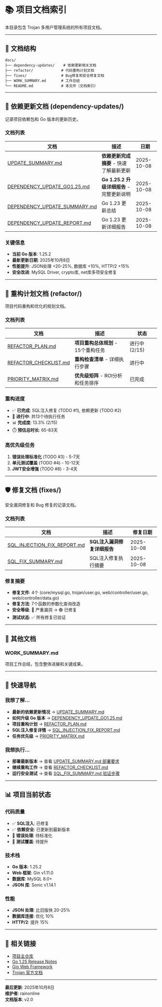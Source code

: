 # 📚 项目文档索引

本目录包含 Trojan 多用户管理系统的所有项目文档。

---

## 📂 文档结构

```
docs/
├── dependency-updates/    # 依赖更新相关文档
├── refactor/             # 代码重构计划文档
├── fixes/                # Bug修复和安全修复文档
├── WORK_SUMMARY.md       # 工作总结
└── README.md             # 本文件（文档索引）
```

---

## 🔄 依赖更新文档 (dependency-updates/)

记录项目依赖包和 Go 版本的更新历史。

### 文档列表

| 文档 | 描述 | 日期 |
|-----|------|------|
| [UPDATE_SUMMARY.md](dependency-updates/UPDATE_SUMMARY.md) | **依赖更新完成摘要** - 快速了解最新更新 | 2025-10-08 |
| [DEPENDENCY_UPDATE_GO1.25.md](dependency-updates/DEPENDENCY_UPDATE_GO1.25.md) | **Go 1.25.2 升级详细报告** - 完整更新说明 | 2025-10-08 |
| [DEPENDENCY_UPDATE_SUMMARY.md](dependency-updates/DEPENDENCY_UPDATE_SUMMARY.md) | Go 1.23 更新总结 | 2025-10-08 |
| [DEPENDENCY_UPDATE_REPORT.md](dependency-updates/DEPENDENCY_UPDATE_REPORT.md) | Go 1.23 更新详细报告 | 2025-10-08 |

### 关键信息

- **当前 Go 版本**: 1.25.2
- **最新更新日期**: 2025年10月8日
- **性能提升**: JSON处理 +20-25%, 数据库 +10%, HTTP/2 +15%
- **安全改进**: MySQL Driver, crypto库, net库多项安全修复

---

## 🔧 重构计划文档 (refactor/)

项目代码重构和优化的规划文档。

### 文档列表

| 文档 | 描述 | 状态 |
|-----|------|------|
| [REFACTOR_PLAN.md](refactor/REFACTOR_PLAN.md) | **项目重构总体规划** - 15个重构任务 | 进行中 (2/15) |
| [REFACTOR_CHECKLIST.md](refactor/REFACTOR_CHECKLIST.md) | **重构检查清单** - 详细执行步骤 | 进行中 |
| [PRIORITY_MATRIX.md](refactor/PRIORITY_MATRIX.md) | **优先级矩阵** - ROI分析和任务排序 | 已完成 |

### 重构进度

- ✅ **已完成**: SQL注入修复 (TODO #1), 依赖更新 (TODO #2)
- 🚧 **进行中**: 共13个待执行任务
- 📊 **完成度**: 13.3% (2/15)
- ⏱️ **预估总时长**: 65-83天

### 高优先级任务

1. **错误处理标准化** (TODO #3) - 5-7天
2. **单元测试覆盖** (TODO #4) - 10-12天
3. **JWT安全增强** (TODO #8) - 3-4天

---

## 🛡️ 修复文档 (fixes/)

安全漏洞修复和 Bug 修复的记录文档。

### 文档列表

| 文档 | 描述 | 修复日期 |
|-----|------|---------|
| [SQL_INJECTION_FIX_REPORT.md](fixes/SQL_INJECTION_FIX_REPORT.md) | **SQL注入漏洞修复详细报告** | 2025-10-08 |
| [SQL_FIX_SUMMARY.md](fixes/SQL_FIX_SUMMARY.md) | SQL注入修复执行摘要 | 2025-10-08 |

### 修复摘要

- **修复文件**: 4个 (core/mysql.go, trojan/user.go, web/controller/user.go, web/controller/data.go)
- **修复方法**: 7个函数的参数化查询改造
- **安全等级**: 🔴 严重漏洞 → 🟢 已修复
- **测试状态**: ✅ 所有修复已验证

---

## 📄 其他文档

### WORK_SUMMARY.md
项目工作总结，包含整体进展和关键成果。

---

## 🚀 快速导航

### 我想了解...

- **最新的依赖更新情况** → [UPDATE_SUMMARY.md](dependency-updates/UPDATE_SUMMARY.md)
- **如何升级 Go 版本** → [DEPENDENCY_UPDATE_GO1.25.md](dependency-updates/DEPENDENCY_UPDATE_GO1.25.md)
- **项目重构计划** → [REFACTOR_PLAN.md](refactor/REFACTOR_PLAN.md)
- **SQL注入修复详情** → [SQL_INJECTION_FIX_REPORT.md](fixes/SQL_INJECTION_FIX_REPORT.md)
- **任务优先级** → [PRIORITY_MATRIX.md](refactor/PRIORITY_MATRIX.md)

### 我想执行...

- **部署最新版本** → 查看 [UPDATE_SUMMARY.md 部署要求](dependency-updates/UPDATE_SUMMARY.md#-部署要求)
- **继续重构工作** → 查看 [REFACTOR_CHECKLIST.md](refactor/REFACTOR_CHECKLIST.md)
- **运行安全测试** → 查看 [SQL_FIX_SUMMARY.md 验证步骤](fixes/SQL_FIX_SUMMARY.md#-验证测试)

---

## 📊 项目当前状态

### 代码质量
- ✅ **SQL注入**: 已修复
- ✅ **依赖安全**: 已更新到最新版本
- 🚧 **错误处理**: 待标准化
- 🚧 **测试覆盖**: 待提升

### 技术栈
- **Go 版本**: 1.25.2
- **Web 框架**: Gin v1.11.0
- **数据库**: MySQL 8.0+
- **JSON 库**: Sonic v1.14.1

### 性能
- **JSON 处理**: 比旧版快 20-25%
- **数据库连接**: 优化 10%
- **HTTP/2**: 提升 15%

---

## 🔗 相关链接

- [项目主仓库](https://github.com/rainonline/trojan)
- [Go 1.25 Release Notes](https://go.dev/doc/go1.25)
- [Gin Web Framework](https://github.com/gin-gonic/gin)
- [Trojan 官方文档](https://trojan-gfw.github.io/trojan/)

---

**最后更新**: 2025年10月8日  
**维护者**: rainonline  
**文档版本**: v2.0
